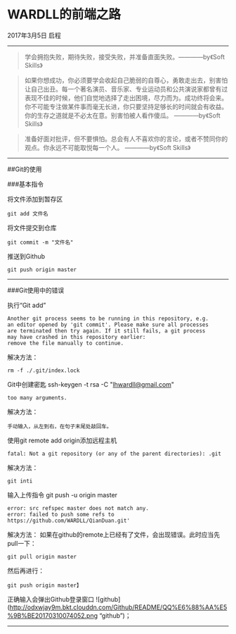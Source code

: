 WARDLL的前端之路
=======================

2017年3月5日 启程

***

> 学会拥抱失败，期待失败，接受失败，并准备直面失败。————by《Soft Skills》

> 如果你想成功，你必须要学会收起自己脆弱的自尊心，勇敢走出去，别害怕让自己出丑。每一个著名演员、音乐家、专业运动员和公共演说家都曾有过表现不佳的时候，他们自觉地选择了走出困境，尽力而为。成功终将会来。你不可能专注做某件事而毫无长进，你只要坚持足够长的时间就会有收益。你的生存之道就是不必太在意。别害怕被人看作傻瓜。 ————by《Soft Skills》

> 准备好面对批评，但不要惧怕。总会有人不喜欢你的言论，或者不赞同你的观点。你永远不可能取悦每一个人。 ————by《Soft Skills》

***


##Git的使用


###基本指令

将文件添加到暂存区
```git
git add 文件名
```

将文件提交到仓库
```git
git commit -m "文件名"
```

推送到Github
```git
git push origin master
```

***

###Git使用中的错误

执行“Git add” 
```注释
Another git process seems to be running in this repository, e.g.
an editor opened by 'git commit'. Please make sure all processes
are terminated then try again. If it still fails, a git process
may have crashed in this repository earlier:
remove the file manually to continue.
```

解决方法：
```注释
rm -f ./.git/index.lock
```

Git中创建密匙 ssh-keygen -t rsa -C "lhwardll@gmail.com"
```注释
too many arguments.
```

解决方法：
```注释
手动输入，从左到右，在句子末尾处敲回车。
```

使用git remote add origin添加远程主机
```注释
fatal: Not a git repository (or any of the parent directories): .git
```

解决方法：
```注释
git inti
```

输入上传指令 git push -u origin master
```注释
error: src refspec master does not match any.
error: failed to push some refs to https://github.com/WARDLL/QianDuan.git' ​​​​
```

解决方法：
如果在github的remote上已经有了文件，会出现错误。此时应当先pull一下：
```注释
git pull origin master
```
然后再进行：
```注释
git push origin master】
```
正确输入会弹出Github登录窗口
![github](http://odxwjay9m.bkt.clouddn.com/Github/README/QQ%E6%88%AA%E5%9B%BE20170310074052.png “github”)；

***